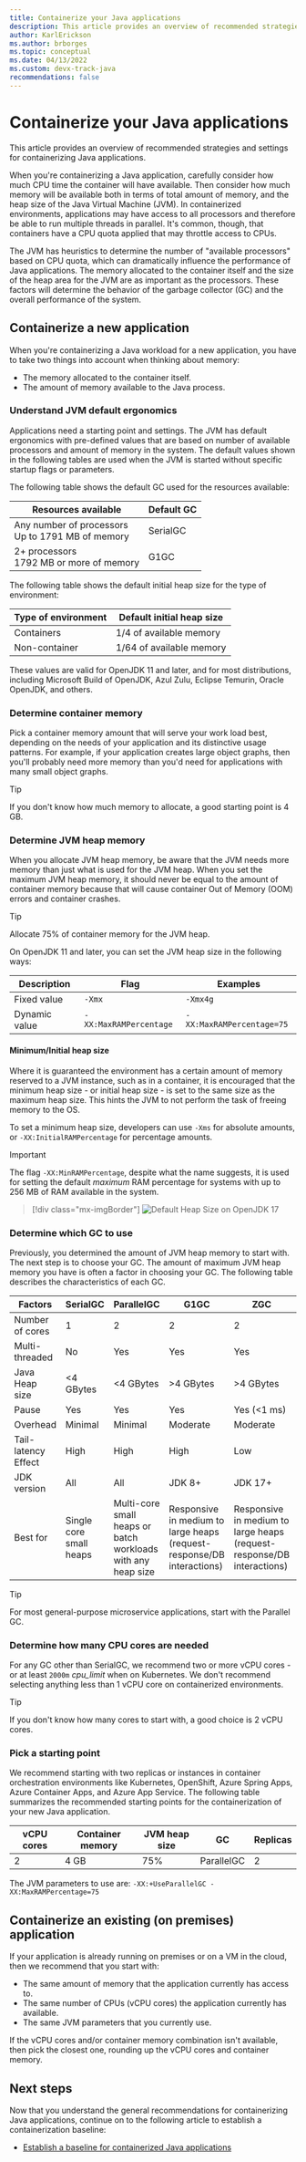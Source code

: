 ```yaml
---
title: Containerize your Java applications
description: This article provides an overview of recommended strategies for containerizing your Java applications.
author: KarlErickson
ms.author: brborges
ms.topic: conceptual
ms.date: 04/13/2022
ms.custom: devx-track-java
recommendations: false
---
```


# Containerize your Java applications

This article provides an overview of recommended strategies and settings for containerizing Java applications.

When you're containerizing a Java application, carefully consider how much CPU time the container will have available. Then consider how much memory will be available both in terms of total amount of memory, and the heap size of the Java Virtual Machine (JVM). In containerized environments, applications may have access to all processors and therefore be able to run multiple threads in parallel. It's common, though, that containers have a CPU quota applied that may throttle access to CPUs.

The JVM has heuristics to determine the number of "available processors" based on CPU quota, which can dramatically influence the performance of Java applications. The memory allocated to the container itself and the size of the heap area for the JVM are as important as the processors. These factors will determine the behavior of the garbage collector (GC) and the overall performance of the system.

## Containerize a new application

When you're containerizing a Java workload for a new application, you have to take two things into account when thinking about memory:

* The memory allocated to the container itself.
* The amount of memory available to the Java process.

### Understand JVM default ergonomics

Applications need a starting point and settings. The JVM has default ergonomics with pre-defined values that are based on number of available processors and amount of memory in the system. The default values shown in the following tables are used when the JVM is started without specific startup flags or parameters.

The following table shows the default GC used for the resources available:

| Resources available                                    | Default GC |
|--------------------------------------------------------|------------|
| Any number of processors <br/> Up to 1791 MB of memory | SerialGC   |
| 2+ processors <br/> 1792 MB or more of memory          | G1GC       |

The following table shows the default initial heap size for the type of environment:

| Type of environment | Default initial heap size |
|---------------------|---------------------------|
| Containers          | 1/4 of available memory   |
| Non-container       | 1/64 of available memory  |

These values are valid for OpenJDK 11 and later, and for most distributions, including Microsoft Build of OpenJDK, Azul Zulu, Eclipse Temurin, Oracle OpenJDK, and others.

### Determine container memory

Pick a container memory amount that will serve your work load best, depending on the needs of your application and its distinctive usage patterns. For example, if your application creates large object graphs, then you'll probably need more memory than you'd need for applications with many small object graphs.

> [!TIP]
> If you don't know how much memory to allocate, a good starting point is 4 GB.

### Determine JVM heap memory

When you allocate JVM heap memory, be aware that the JVM needs more memory than just what is used for the JVM heap. When you set the maximum JVM heap memory, it should never be equal to the amount of container memory because that will cause container Out of Memory (OOM) errors and container crashes.

> [!TIP]
> Allocate 75% of container memory for the JVM heap.

On OpenJDK 11 and later, you can set the JVM heap size in the following ways:

| Description   | Flag                   | Examples                  |
|---------------|------------------------|---------------------------|
| Fixed value   | `-Xmx`                 | `-Xmx4g`                  |
| Dynamic value | `-XX:MaxRAMPercentage` | `-XX:MaxRAMPercentage=75` |

#### Minimum/Initial heap size

Where it is guaranteed the environment has a certain amount of memory reserved to a JVM instance, such as in a container, it is encouraged that the minimum heap size - or initial heap size - is set to the same size as the maximum heap size. This hints the JVM to not perform the task of freeing memory to the OS.

To set a minimum heap size, developers can use `-Xms` for absolute amounts, or `-XX:InitialRAMPercentage` for percentage amounts.

> [!Important]
> The flag `-XX:MinRAMPercentage`, despite what the name suggests, it is used for setting the default _maximum_ RAM percentage for systems with up to 256 MB of RAM available in the system.

> [!div class="mx-imgBorder"]
![Default Heap Size on OpenJDK 17](media/default-heap-chart-openjdk17.png)


### Determine which GC to use

Previously, you determined the amount of JVM heap memory to start with. The next step is to choose your GC. The amount of maximum JVM heap memory you have is often a factor in choosing your GC. The following table describes the characteristics of each GC.

| Factors             | SerialGC  | ParallelGC | G1GC      | ZGC         | ShenandoahGC |
|---------------------|-----------|------------|-----------|-------------|--------------|
| Number of cores     | 1         | 2          | 2         | 2           | 2            |
| Multi-threaded      | No        | Yes        | Yes       | Yes         | Yes          |
| Java Heap size      | <4 GBytes | <4 GBytes  | >4 GBytes | >4 GBytes   | >4 GBytes    |
| Pause               | Yes       | Yes        | Yes       | Yes (<1 ms) | Yes (<10 ms) |
| Overhead            | Minimal   | Minimal    | Moderate  | Moderate    | Moderate     |
| Tail-latency Effect | High      | High       | High      | Low         | Moderate     |
| JDK version         | All       | All        | JDK 8+    | JDK 17+     | JDK 11+      |
| Best for            | Single core small heaps | Multi-core small heaps or batch workloads with any heap size | Responsive in medium to large heaps (request-response/DB interactions) | Responsive in medium to large heaps (request-response/DB interactions) | Responsive in medium to large heaps (request-response/DB interactions) |

> [!TIP]
> For most general-purpose microservice applications, start with the Parallel GC.

### Determine how many CPU cores are needed

For any GC other than SerialGC, we recommend two or more vCPU cores - or at least `2000m` _cpu_limit_ when on Kubernetes. We don't recommend selecting anything less than 1 vCPU core on containerized environments.

> [!TIP]
> If you don't know how many cores to start with, a good choice is 2 vCPU cores.

### Pick a starting point

We recommend starting with two replicas or instances in container orchestration environments like Kubernetes, OpenShift, Azure Spring Apps, Azure Container Apps, and Azure App Service. The following table summarizes the recommended starting points for the containerization of your new Java application.

| vCPU cores | Container memory | JVM heap size | GC         | Replicas |
|------------|------------------|---------------|------------|----------|
| 2          | 4 GB             | 75%           | ParallelGC | 2        |

The JVM parameters to use are: ```-XX:+UseParallelGC -XX:MaxRAMPercentage=75```

## Containerize an existing (on premises) application

If your application is already running on premises or on a VM in the cloud, then we recommend that you start with:

* The same amount of memory that the application currently has access to.
* The same number of CPUs (vCPU cores) the application currently has available.
* The same JVM parameters that you currently use.

If the vCPU cores and/or container memory combination isn't available, then pick the closest one, rounding up the vCPU cores and container memory.

## Next steps

Now that you understand the general recommendations for containerizing Java applications, continue on to the following article to establish a containerization baseline:

* [Establish a baseline for containerized Java applications](baseline.md)
